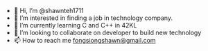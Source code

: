 - 👋 Hi, I’m @shawnteh1711
- 👀 I’m interested in finding a job in technology company.
- 🌱 I’m currently learning C and C++ in 42KL
- 💞️ I’m looking to collaborate on developer to build new technology 
- 📫 How to reach me fongsiongshawn@gmail.com

<!---
shawnteh1711/shawnteh1711 is a ✨ special ✨ repository because its `README.md` (this file) appears on your GitHub profile.
You can click the Preview link to take a look at your changes.
--->
